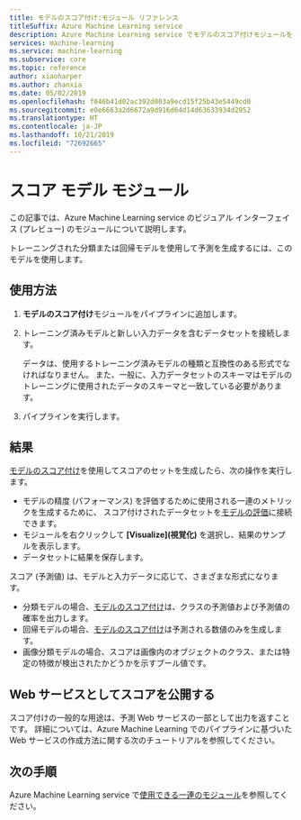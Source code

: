 ```yaml
---
title: モデルのスコア付け:モジュール リファレンス
titleSuffix: Azure Machine Learning service
description: Azure Machine Learning service でモデルのスコア付けモジュールを使用して、トレーニングされた分類または回帰モデルにより予測を生成する方法について説明します。
services: machine-learning
ms.service: machine-learning
ms.subservice: core
ms.topic: reference
author: xiaoharper
ms.author: zhanxia
ms.date: 05/02/2019
ms.openlocfilehash: f046b41d02ac392d003a9ecd15f25b43e5449cd0
ms.sourcegitcommit: e0e6663a2d6672a9d916d64d14d63633934d2952
ms.translationtype: HT
ms.contentlocale: ja-JP
ms.lasthandoff: 10/21/2019
ms.locfileid: "72692665"
---
```

# <a name="score-model-module"></a>スコア モデル モジュール

この記事では、Azure Machine Learning service のビジュアル インターフェイス (プレビュー) のモジュールについて説明します。

トレーニングされた分類または回帰モデルを使用して予測を生成するには、このモデルを使用します。

## <a name="how-to-use"></a>使用方法

1. **モデルのスコア付け**モジュールをパイプラインに追加します。

2. トレーニング済みモデルと新しい入力データを含むデータセットを接続します。 

    データは、使用するトレーニング済みモデルの種類と互換性のある形式でなければなりません。 また、一般に、入力データセットのスキーマはモデルのトレーニングに使用されたデータのスキーマと一致している必要があります。

3. パイプラインを実行します。

## <a name="results"></a>結果

[モデルのスコア付け](./score-model.md)を使用してスコアのセットを生成したら、次の操作を実行します。

+ モデルの精度 (パフォーマンス) を評価するために使用される一連のメトリックを生成するために、  スコア付けされたデータセットを[モデルの評価](./evaluate-model.md)に接続できます。 
+ モジュールを右クリックして **[Visualize]\(視覚化\)** を選択し、結果のサンプルを表示します。
+ データセットに結果を保存します。

スコア (予測値) は、モデルと入力データに応じて、さまざまな形式になります。

- 分類モデルの場合、[モデルのスコア付け](./score-model.md)は、クラスの予測値および予測値の確率を出力します。
- 回帰モデルの場合、[モデルのスコア付け](./score-model.md)は予測される数値のみを生成します。
- 画像分類モデルの場合、スコアは画像内のオブジェクトのクラス、または特定の特徴が検出されたかどうかを示すブール値です。

## <a name="publish-scores-as-a-web-service"></a>Web サービスとしてスコアを公開する

スコア付けの一般的な用途は、予測 Web サービスの一部として出力を返すことです。 詳細については、Azure Machine Learning でのパイプラインに基づいた Web サービスの作成方法に関する次のチュートリアルを参照してください。


## <a name="next-steps"></a>次の手順

Azure Machine Learning service で[使用できる一連のモジュール](module-reference.md)を参照してください。 